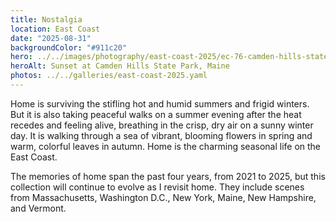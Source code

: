 ```yaml
---
title: Nostalgia
location: East Coast
date: "2025-08-31"
backgroundColor: "#911c20"
hero: ../../images/photography/east-coast-2025/ec-76-camden-hills-state-park.jpg
heroAlt: Sunset at Camden Hills State Park, Maine
photos: ../../galleries/east-coast-2025.yaml
---
```


Home is surviving the stifling hot and humid summers and frigid winters. But it is also taking
peaceful walks on a summer evening after the heat recedes and feeling alive, breathing
in the crisp, dry air on a sunny winter day. It is walking through a sea of vibrant, blooming flowers in
spring and warm, colorful leaves in autumn. Home is the charming seasonal life on the East Coast.

The memories of home span the past four years, from 2021 to 2025, but this collection will
continue to evolve as I revisit home. They include scenes from Massachusetts, Washington D.C.,
New York, Maine, New Hampshire, and Vermont.
